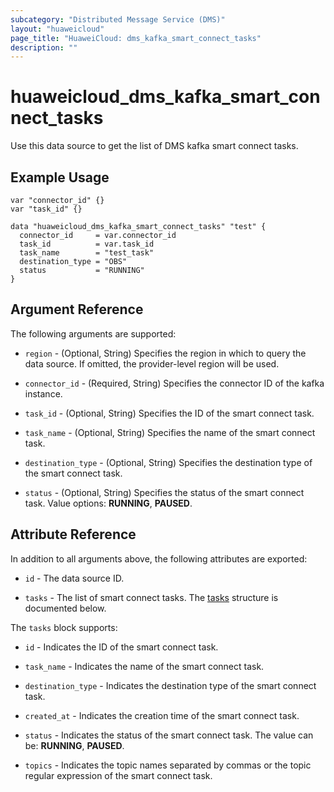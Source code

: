 ```yaml
---
subcategory: "Distributed Message Service (DMS)"
layout: "huaweicloud"
page_title: "HuaweiCloud: dms_kafka_smart_connect_tasks"
description: ""
---
```


# huaweicloud_dms_kafka_smart_connect_tasks

Use this data source to get the list of DMS kafka smart connect tasks.

## Example Usage

```hcl
var "connector_id" {}
var "task_id" {}

data "huaweicloud_dms_kafka_smart_connect_tasks" "test" {
  connector_id     = var.connector_id
  task_id          = var.task_id
  task_name        = "test_task"
  destination_type = "OBS"
  status           = "RUNNING"
}
```

## Argument Reference

The following arguments are supported:

* `region` - (Optional, String) Specifies the region in which to query the data source.
  If omitted, the provider-level region will be used.

* `connector_id` - (Required, String) Specifies the connector ID of the kafka instance.

* `task_id` - (Optional, String) Specifies the ID of the smart connect task.

* `task_name` - (Optional, String) Specifies the name of the smart connect task.

* `destination_type` - (Optional, String) Specifies the destination type of the smart connect task.

* `status` - (Optional, String) Specifies the status of the smart connect task. Value options: **RUNNING**, **PAUSED**.

## Attribute Reference

In addition to all arguments above, the following attributes are exported:

* `id` - The data source ID.

* `tasks` - The list of smart connect tasks.
  The [tasks](#DMS_kafka_smart_connect_tasks) structure is documented below.

<a name="DMS_kafka_smart_connect_tasks"></a>
The `tasks` block supports:

* `id` - Indicates the ID of the smart connect task.

* `task_name` - Indicates the name of the smart connect task.

* `destination_type` - Indicates the destination type of the smart connect task.

* `created_at` - Indicates the creation time of the smart connect task.

* `status` - Indicates the status of the smart connect task. The value can be: **RUNNING**, **PAUSED**.

* `topics` - Indicates the topic names separated by commas or the topic regular expression of the smart connect task.
